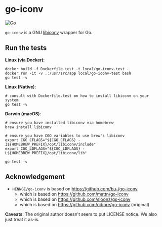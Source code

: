 # go-iconv

[![Go](https://github.com/HENNGE/go-iconv/actions/workflows/go.yml/badge.svg)](https://github.com/HENNGE/go-iconv/actions/workflows/go.yml)

`go-iconv` is a GNU [libiconv](https://www.gnu.org/software/libiconv/) wrapper for Go.

## Run the tests

**Linux (via Docker)**:
```console
docker build -f Dockerfile.test -t local/go-iconv-test .
docker run -it -v .:/usr/src/app local/go-iconv-test bash
go test -v
```

**Linux (Native)**:
```console
# consult with Dockerfile.test on how to install libiconv on your system
go test -v
```

**Darwin (macOS)**:
```console
# ensure you have installed libiconv via homebrew
brew install libiconv

# ensure you have CGO variables to use brew's libiconv
export CGO_CFLAGS="${CGO_CFLAGS} -I${HOMEBREW_PREFIX}/opt/libiconv/include"
export CGO_LDFLAGS="${CGO_LDFLAGS} -L${HOMEBREW_PREFIX}/opt/libiconv/lib"

go test -v
```

## Acknowledgement

- `HENNGE/go-iconv` is based on https://github.com/bu-/go-iconv
  - which is based on https://github.com/mattn/go-iconv
  - which is based on https://github.com/sloonz/go-iconv
  - which is based on https://github.com/oibore/go-iconv (original)

**Caveats**: The original author doesn't seem to put LICENSE notice. We also just treat it as-is.
